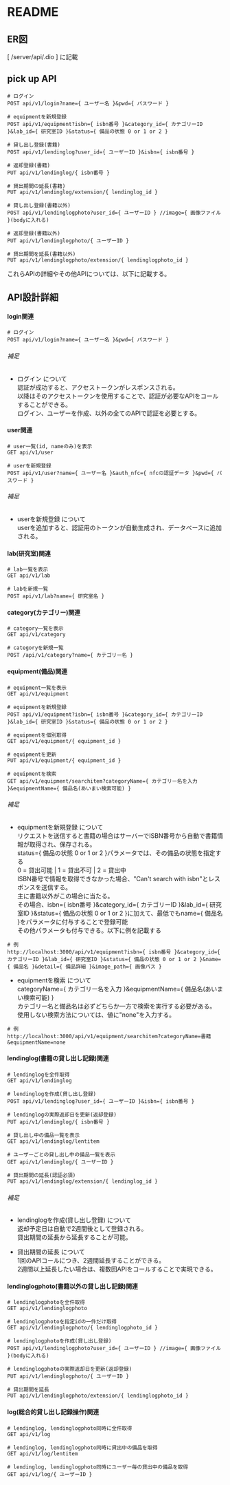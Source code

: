 # README

## ER図

[ /server/api/.dio ] に記載

## pick up API

```
# ログイン
POST api/v1/login?name={ ユーザー名 }&pwd={ パスワード }

# equipmentを新規登録
POST api/v1/equipment?isbn={ isbn番号 }&category_id={ カテゴリーID }&lab_id={ 研究室ID }&status={ 備品の状態 0 or 1 or 2 }

# 貸し出し登録(書籍)
POST api/v1/lendinglog?user_id={ ユーザーID }&isbn={ isbn番号 }

# 返却登録(書籍)
PUT api/v1/lendinglog/{ isbn番号 }

# 貸出期間の延長(書籍)
PUT api/v1/lendinglog/extension/{ lendinglog_id }

# 貸し出し登録(書籍以外)
POST api/v1/lendinglogphoto?user_id={ ユーザーID } //image={ 画像ファイル }(bodyに入れる)

# 返却登録(書籍以外)
PUT api/v1/lendinglogphoto/{ ユーザーID }

# 貸出期間を延長(書籍以外)
PUT api/v1/lendinglogphoto/extension/{ lendinglogphoto_id }
```
これらAPIの詳細やその他APIについては、以下に記載する。

## API設計詳細

#### login関連
```
# ログイン
POST api/v1/login?name={ ユーザー名 }&pwd={ パスワード }
```
###### 補足
- ログイン について<br>
認証が成功すると、アクセストークンがレスポンスされる。<br>
以降はそのアクセストークンを使用することで、認証が必要なAPIをコールすることができる。<br>
ログイン、ユーザーを作成、以外の全てのAPIで認証を必要とする。

#### user関連
```
# user一覧(id, nameのみ)を表示
GET api/v1/user

# userを新規登録
POST api/v1/user?name={ ユーザー名 }&auth_nfc={ nfcの認証データ }&pwd={ パスワード }
```
###### 補足
- userを新規登録 について<br>
userを追加すると、認証用のトークンが自動生成され、データベースに追加される。

#### lab(研究室)関連
```
# lab一覧を表示
GET api/v1/lab

# labを新規一覧
POST api/v1/lab?name={ 研究室名 }
```

#### category(カテゴリー)関連
```
# category一覧を表示
GET api/v1/category

# categoryを新規一覧
POST /api/v1/category?name={ カテゴリー名 }
```

#### equipment(備品)関連
```
# equipment一覧を表示
GET api/v1/equipment

# equipmentを新規登録
POST api/v1/equipment?isbn={ isbn番号 }&category_id={ カテゴリーID }&lab_id={ 研究室ID }&status={ 備品の状態 0 or 1 or 2 }

# equipmentを個別取得
GET api/v1/equipment/{ equipment_id }

# equipmentを更新
PUT api/v1/equipment/{ equipment_id }

# equipmentを検索
GET api/v1/equipment/searchitem?categoryName={ カテゴリー名を入力 }&equipmentName={ 備品名(あいまい検索可能) }
```
###### 補足
- equipmentを新規登録 について<br>
リクエストを送信すると書籍の場合はサーバーでISBN番号から自動で書籍情報が取得され、保存される。<br>
status={ 備品の状態 0 or 1 or 2 }パラメータでは、その備品の状態を指定する<br>
0 = 貸出可能 | 1 = 貸出不可 | 2 = 貸出中<br>
ISBN番号で情報を取得できなかった場合、"Can't search with isbn"とレスポンスを送信する。<br>
主に書籍以外がこの場合に当たる。<br>
その場合、isbn={ isbn番号 }&category_id={ カテゴリーID }&lab_id={ 研究室ID }&status={ 備品の状態 0 or 1 or 2 }に加えて、最低でもname={ 備品名 }をパラメータに付与することで登録可能<br>
その他パラメータも付与できる。以下に例を記載する<br>
```
# 例
http://localhost:3000/api/v1/equipment?isbn={ isbn番号 }&category_id={ カテゴリーID }&lab_id={ 研究室ID }&status={ 備品の状態 0 or 1 or 2 }&name={ 備品名 }&detail={ 備品詳細 }&image_path={ 画像パス }
```

- equipmentを検索 について<br>
categoryName={ カテゴリー名を入力 }&equipmentName={ 備品名(あいまい検索可能) }<br>
カテゴリー名と備品名は必ずどちらか一方で検索を実行する必要がある。<br>
使用しない検索方法については、値に"none"を入力する。<br>
```
# 例
http://localhost:3000/api/v1/equipment/searchitem?categoryName=書籍&equipmentName=none
```

#### lendinglog(書籍の貸し出し記録)関連
```
# lendinglogを全件取得
GET api/v1/lendinglog

# lendinglogを作成(貸し出し登録)
POST api/v1/lendinglog?user_id={ ユーザーID }&isbn={ isbn番号 }

# lendinglogの実際返却日を更新(返却登録)
PUT api/v1/lendinglog/{ isbn番号 }

# 貸し出し中の備品一覧を表示
GET api/v1/lendinglog/lentitem

# ユーザーごとの貸し出し中の備品一覧を表示
GET api/v1/lendinglog/{ ユーザーID }

# 貸出期間の延長(認証必須)
PUT api/v1/lendinglog/extension/{ lendinglog_id }
```
###### 補足
- lendinglogを作成(貸し出し登録) について<br>
返却予定日は自動で2週間後として登録される。<br>
貸出期間の延長から延長することが可能。

- 貸出期間の延長 について<br>
1回のAPIコールにつき、2週間延長することができる。<br>
2週間以上延長したい場合は、複数回APIをコールすることで実現できる。


#### lendinglogphoto(書籍以外の貸し出し記録)関連
```
# lendinglogphotoを全件取得
GET api/v1/lendinglogphoto

# lendinglogphotoを指定idの一件だけ取得
GET api/v1/lendinglogphoto/{ lendinglogphoto_id }

# lendinglogphotoを作成(貸し出し登録)
POST api/v1/lendinglogphoto?user_id={ ユーザーID } //image={ 画像ファイル }(bodyに入れる)

# lendinglogphotoの実際返却日を更新(返却登録)
PUT api/v1/lendinglogphoto/{ ユーザーID }

# 貸出期間を延長
PUT api/v1/lendinglogphoto/extension/{ lendinglogphoto_id }
```


#### log(総合的貸し出し記録操作)関連
```
# lendinglog, lendinglogphoto同時に全件取得
GET api/v1/log

# lendinglog, lendinglogphoto同時に貸出中の備品を取得
GET api/v1/log/lentitem

# lendinglog, lendinglogphoto同時にユーザー毎の貸出中の備品を取得
GET api/v1/log/{ ユーザーID }
```